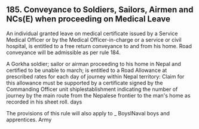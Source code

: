 ## 185. Conveyance to Soldiers, Sailors, Airmen and NCs(E) when proceeding on Medical Leave

An individual granted leave on medical certificate issued by a Service Medical Officer or by the Medical Officer-in-charge or a service or civil hospital, is entitled to a free return conveyance to and from his home. Road conveyance will be admissible as per rule 184.

A Gorkha soldier; sailor or airman proceeding to his home in Nepal and certified to be unable to march; is entitled to a Road Allowance at prescribed rates for each day of journey within Nepal territory: Claim for this allowance must be supported by a certificate signed by the Commanding Officer unit shiplestablishment indicating the number of journey by the main route from the Nepalese frontier to the man's home as recorded in his sheet roll. days

The provisions of this rule will also apply to \_ BoysINaval boys and apprentices. Army
